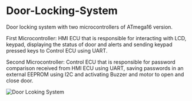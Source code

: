 # Door-Locking-System
Door locking system with two microcontrollers of ATmega16 version.

First Microcontroller: HMI ECU that is responsible for interacting with LCD, keypad, displaying the status of door and alerts and sending keypad pressed keys to Control ECU
using UART.

Second Microcontroller: Control ECU that is responsible for password comparison received from HMI ECU using UART, saving passwords in an external EEPROM using I2C and
 activating Buzzer and motor to open and close door.

![Door Lcoking System](https://user-images.githubusercontent.com/63435727/156897193-874ec3ef-24d8-4824-a8a0-7d7b71318727.png)

